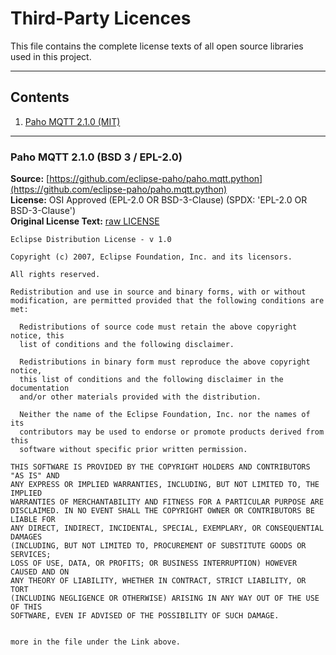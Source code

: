 # Third-Party Licences

This file contains the complete license texts of all open source libraries used in this project.

---

## Contents

1. [Paho MQTT 2.1.0 (MIT)](#paho-mqtt-210-bsd-3--epl-20)


---

### Paho MQTT 2.1.0 (BSD 3 / EPL-2.0)
**Source:** [https://github.com/eclipse-paho/paho.mqtt.python](https://github.com/eclipse-paho/paho.mqtt.python)<br>
**License:** OSI Approved (EPL-2.0 OR BSD-3-Clause) (SPDX: 'EPL-2.0 OR BSD-3-Clause') <br>
**Original License Text:** [raw LICENSE](licenses/paho-mqtt-2.1.0-LICENSE.txt)

```text
Eclipse Distribution License - v 1.0

Copyright (c) 2007, Eclipse Foundation, Inc. and its licensors.

All rights reserved.

Redistribution and use in source and binary forms, with or without
modification, are permitted provided that the following conditions are met:

  Redistributions of source code must retain the above copyright notice, this
  list of conditions and the following disclaimer.

  Redistributions in binary form must reproduce the above copyright notice,
  this list of conditions and the following disclaimer in the documentation
  and/or other materials provided with the distribution.

  Neither the name of the Eclipse Foundation, Inc. nor the names of its
  contributors may be used to endorse or promote products derived from this
  software without specific prior written permission. 

THIS SOFTWARE IS PROVIDED BY THE COPYRIGHT HOLDERS AND CONTRIBUTORS "AS IS" AND
ANY EXPRESS OR IMPLIED WARRANTIES, INCLUDING, BUT NOT LIMITED TO, THE IMPLIED
WARRANTIES OF MERCHANTABILITY AND FITNESS FOR A PARTICULAR PURPOSE ARE
DISCLAIMED. IN NO EVENT SHALL THE COPYRIGHT OWNER OR CONTRIBUTORS BE LIABLE FOR
ANY DIRECT, INDIRECT, INCIDENTAL, SPECIAL, EXEMPLARY, OR CONSEQUENTIAL DAMAGES
(INCLUDING, BUT NOT LIMITED TO, PROCUREMENT OF SUBSTITUTE GOODS OR SERVICES;
LOSS OF USE, DATA, OR PROFITS; OR BUSINESS INTERRUPTION) HOWEVER CAUSED AND ON
ANY THEORY OF LIABILITY, WHETHER IN CONTRACT, STRICT LIABILITY, OR TORT
(INCLUDING NEGLIGENCE OR OTHERWISE) ARISING IN ANY WAY OUT OF THE USE OF THIS
SOFTWARE, EVEN IF ADVISED OF THE POSSIBILITY OF SUCH DAMAGE.


more in the file under the Link above.
```
